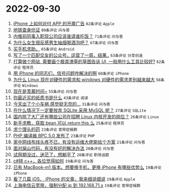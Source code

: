 # 2022-09-30

1. [iPhone 上如何对付 APP 的开屏广告](https://www.v2ex.com/t/883972) `82条评论` `Apple`
1. [地铁查身份证](https://www.v2ex.com/t/883966) `80条评论` `问与答`
1. [内推前同事入职现公司应该谁请谁吃饭？](https://www.v2ex.com/t/883977) `71条评论` `问与答`
1. [为什么女生很反感男生抽烟喝酒泡吧？](https://www.v2ex.com/t/884066) `67条评论` `问与答`
1. [买手机求助。](https://www.v2ex.com/t/883957) `65条评论` `Android`
1. [写了一个匹配交友的公众号，运营了一周，结果..](https://www.v2ex.com/t/884029) `63条评论` `分享创造`
1. [打算做个网站, 需要画个极其潦草的草图告诉 UI, 一般用什么工具比较好?](https://www.v2ex.com/t/883946) `62条评论` `程序员`
1. [用 iPhone 的同志们，信号问题咋解决的啊](https://www.v2ex.com/t/883961) `60条评论` `iPhone`
1. [为什么 Linux 现在对硬件的需求和 windows 对硬件的需求差别越来越大](https://www.v2ex.com/t/884049) `58条评论` `Windows`
1. [现在是羡慕时间~](https://www.v2ex.com/t/884016) `55条评论` `问与答`
1. [你最近买的纸质书是什么](https://www.v2ex.com/t/884039) `43条评论` `阅读`
1. [今天出了个小车祸,感觉挺无奈的...](https://www.v2ex.com/t/884077) `31条评论` `问与答`
1. [在什么情况下一定要放弃 SQLite 采用 MySQL 呢？](https://www.v2ex.com/t/884005) `27条评论` `SQLite`
1. [国内除了大厂还有哪些公司在招聘 Linux 内核开发的岗位？](https://www.v2ex.com/t/884025) `26条评论` `Linux`
1. [新手求教，获取 bean 可以 return this 么](https://www.v2ex.com/t/883960) `25条评论` `程序员`
1. [求个馒头的药](https://www.v2ex.com/t/883968) `23条评论` `宽带症候群`
1. [PHP 编译器 BPC 5.0 发布了](https://www.v2ex.com/t/883959) `23条评论` `PHP`
1. [家中网线布线头疼不已，有没有运维大佬能给个方案](https://www.v2ex.com/t/884033) `21条评论` `问与答`
1. [面对屎山代码，有没有好的解决办法](https://www.v2ex.com/t/884071) `20条评论` `问与答`
1. [试用期没过，迷茫了，想躺平了](https://www.v2ex.com/t/884040) `20条评论` `职场话题`
1. [c#转 c++，各位觉得如何](https://www.v2ex.com/t/884038) `19条评论` `问与答`
1. [已有 MacBook-m1 版本。想要换手机，更换 iPhone 有哪些优势么](https://www.v2ex.com/t/884032) `19条评论` `iPhone`
1. [看了几篇 iOS、 iPhone 的文章，我来细说细说](https://www.v2ex.com/t/883956) `19条评论` `Apple`
1. [上海电信云宽带，强制分配 ip 到 192.168.71.x](https://www.v2ex.com/t/883938) `19条评论` `宽带症候群`
